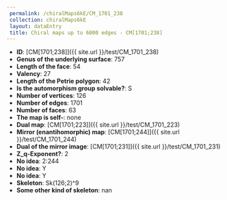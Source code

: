 ```yaml
--- 
 permalink: /chiralMaps6kE/CM_1701_238 
 collection: chiralMaps6kE
 layout: dataEntry
 title: Chiral maps up to 6000 edges - CM[1701;238]
---
```


- **ID**: [CM[1701;238]]({{ site.url }}/test/CM_1701_238)
- **Genus of the underlying surface**: 757
- **Length of the face**: 54
- **Valency**: 27
- **Length of the Petrie polygon**: 42
- **Is the automorphism group solvable?**: S
- **Number of vertices**: 126
- **Number of edges**: 1701
- **Number of faces**: 63
- **The map is self-**: none
- **Dual map**: [CM[1701;223]]({{ site.url }}/test/CM_1701_223)
- **Mirror (enantihomorphic) map**: [CM[1701;244]]({{ site.url }}/test/CM_1701_244)
- **Dual of the mirror image**: [CM[1701;231]]({{ site.url }}/test/CM_1701_231)
- **Z_q-Exponent?**: 2
- **No idea**:  2:244
- **No idea**: Y
- **No idea**: Y
- **Skeleton**: Sk(126;2)^9
- **Some other kind of skeleton**: nan
